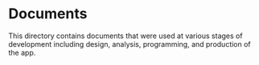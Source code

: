 # Documents

This directory contains documents that were used at various stages of development including design, analysis, programming, and production of the app.
